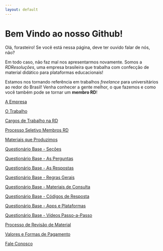 ```yaml
---
layout: default
---
```


<h1 id="bem-vindo-ao-nosso-github">Bem Vindo ao nosso Github!</h1>

<p>Olá, forasteiro! Se você está nessa página, deve ter ouvido falar de nós, não?</p>
<p>Em todo caso, não faz mal nos apresentarmos novamente. Somos a <em>RDResoluções</em>, uma empresa brasileira que trabalha com confecção de material didático para plataformas educacionais!</p>
<p>Estamos nos tornando referência em trabalhos <em>freelance</em> para universitários ao redor do Brasil! Venha conhecer a gente melhor, o que fazemos e como você também pode se tornar um <strong>membro RD</strong>!</p>

[A Empresa](./Empresa.html)

[O Trabalho](./trabalho.html)

[Cargos de Trabalho na RD](./cargosrd.html)

[Processo Seletivo Membros RD](./psrd.html)

[Materiais que Produzimos](./materiais.html)

[Questionário Base - Seções](./secoesqb.html)

[Questionário Base - As Perguntas](./perguntasqb.html)

[Questionário Base - As Respostas](./respostasqb.html)

[Questionário Base - Regras Gerais](./regrasgeraisqb.html)

[Questionário Base - Materiais de Consulta](./consultaqb.html)

[Questionário Base - Códigos de Resposta](./codigosqb.html)

[Questionário Base - Apps e Plataformas](./appsqb.html)

[Questionário Base - Vídeos Passo-a-Passo](./passoapassoqb.html)

[Processo de Revisão de Material](./revisao.html)

[Valores e Formas de Pagamento](./pagamentos.html)

[Fale Conosco](./contatos.html)